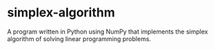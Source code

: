 # simplex-algorithm
A program written in Python using NumPy that implements the simplex algorithm of solving linear programming problems.
